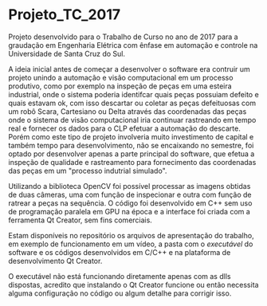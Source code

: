 # Projeto_TC_2017

Projeto desenvolvido para o Trabalho de Curso no ano de 2017 para a graudação em Engenharia Elétrica com ênfase em automação e controle na Universidade de Santa Cruz do Sul.

A ideia inicial antes de começar a desenvolver o software era contruir um projeto unindo a automação e visão computacional em um processo produtivo, como por exemplo na inspeção de peças em uma esteira industrial, onde o sistema poderia identifcar quais peças possuiam defeito e quais estavam ok, com isso descartar ou coletar as peças defeituosas com um robô Scara, Cartesiano ou Delta através das coordenadas das peças onde o sistema de visão computacional iria continuar rastreando em tempo real e fornecer os dados para o CLP efetuar a automação do descarte. Porém como este tipo de projeto involveria muito investimento de capital e também tempo para desenvolvimento, não se encaixando no semestre, foi optado por desenvolver apenas a parte principal do software, que efetua a inspeção de qualidade e rastreamento para fornecimento das coordenadas das peças em um "processo indutrial simulado".

Utilizando a biblioteca OpenCV foi possível processar as imagens obtidas de duas câmeras, uma com função de inspecionar e outra com função de ratrear a peças na sequência. O código foi desenvolvido em C++ sem uso de programação paralela em GPU na época e a interface foi criada com a ferramenta Qt Creator, sem fins comerciais.

Estam disponíveis no repositório os arquivos de apresentação do trabalho, em exemplo de funcionamento em um vídeo, a pasta com o *executável* do software e os códigos desenvolvidos em C/C++ e na plataforma de desenvolvimento Qt Creator.

O executável não está funcionando diretamente apenas com as dlls dispostas, acredito que instalando o Qt Creator funcione ou então necessita alguma configuração no código ou algum detalhe para corrigir isso.
